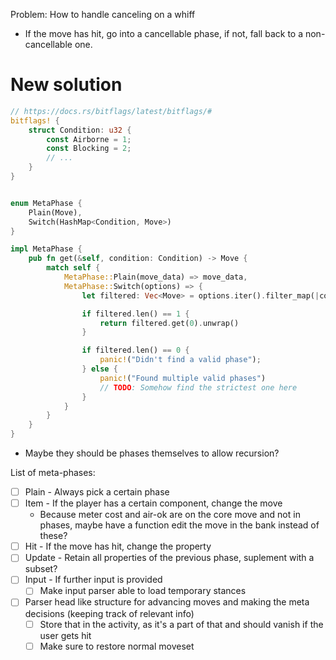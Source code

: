 Problem: How to handle canceling on a whiff
- If the move has hit, go into a cancellable phase, if not, fall back to a non-cancellable one.

# New solution
```rust
// https://docs.rs/bitflags/latest/bitflags/#
bitflags! {
	struct Condition: u32 {
		const Airborne = 1;
		const Blocking = 2;
		// ...
	}
}


enum MetaPhase {
	Plain(Move),
	Switch(HashMap<Condition, Move>)
}

impl MetaPhase {
	pub fn get(&self, condition: Condition) -> Move {
		match self {
			MetaPhase::Plain(move_data) => move_data,
			MetaPhase::Switch(options) => {
				let filtered: Vec<Move> = options.iter().filter_map(|cond, mv| if cond == condition {Some(mv)} else {None}).collect()

				if filtered.len() == 1 {
					return filtered.get(0).unwrap()
				}

				if filtered.len() == 0 {
					panic!("Didn't find a valid phase");
				} else {
					panic!("Found multiple valid phases")
					// TODO: Somehow find the strictest one here
				} 
			}
		}
	}
}

```

- Maybe they should be phases themselves to allow recursion?

List of meta-phases:
- [ ] Plain - Always pick a certain phase
- [ ] Item - If the player has a certain component, change the move
	- Because meter cost and air-ok are on the core move and not in phases, maybe have a function edit the move in the bank instead of these?
- [ ] Hit - If the move has hit, change the property
- [ ] Update - Retain all properties of the previous phase, suplement with a subset?
- [ ] Input - If further input is provided
	- [ ] Make input parser able to load temporary stances

- [ ] Parser head like structure for advancing moves and making the meta decisions (keeping track of relevant info)
	- [ ] Store that in the activity, as it's a part of that and should vanish if the user gets hit
	- [ ] Make sure to restore normal moveset